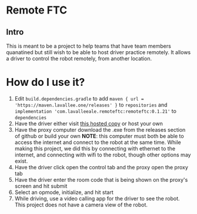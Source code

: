 # Remote FTC
## Intro
This is meant to be a project to help teams that have team members quanatined but still wish to be able to host driver practice remotely. It allows a driver to control the robot remotely, from another location.
# How do I use it?
1. Edit `build.dependencies.gradle` to add `maven { url = 'https://maven.lavallee.one/releases' }` to `repositories` and `implementation 'com.lavalleeale.remoteftc:remoteftc:0.1.21'` to `dependencies`
2. Have the driver either visit [this hosted copy](https://remoteftc.lavallee.one) or host your own
3. Have the proxy computer download the .exe from the releases section of github or build your own **NOTE**: this computer must both be able to access the internet and connect to the robot at the same time. While making this project, we did this by connecting with ethernet to the internet, and connecting with wifi to the robot, though other options may exist.
4. Have the driver click open the control tab and the proxy open the proxy tab
5. Have the driver enter the room code that is being shown on the proxy's screen and hit submit
6. Select an opmode, initialize, and hit start
7. While driving, use a video calling app for the driver to see the robot. This project does not have a camera view of the robot.
